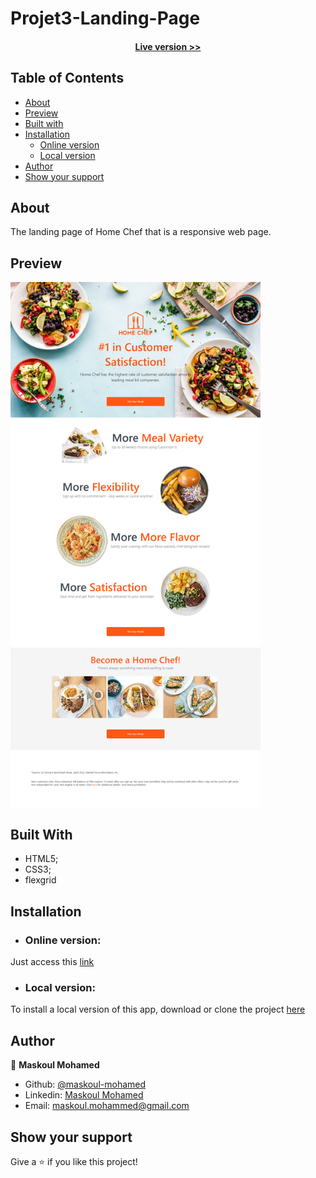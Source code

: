 # Projet3-Landing-Page


<h4 align="center"><a href="https://maskoul-mohamed.github.io/Projet3-Landing-Page/realisation/">Live version >></a></h4>


## Table of Contents

- [About](https://github.com/maskoul-mohamed/Projet3-Landing-Page#about)
- [Preview](https://github.com/maskoul-mohamed/Projet3-Landing-Page#preview)
- [Built with](https://github.com/maskoul-mohamed/Projet3-Landing-Page#built-with)
- [Installation](https://github.com/maskoul-mohamed/Projet3-Landing-Page#installation)
    - [Online version](https://github.com/maskoul-mohamed/Projet3-Landing-Page#online-version)
    - [Local version](https://github.com/maskoul-mohamed/Projet3-Landing-Page#local-version)
- [Author](https://github.com/maskoul-mohamed/Projet3-Landing-Page#author)
- [Show your support](https://github.com/maskoul-mohamed/Projet3-Landing-Page#show-your-support)


## About

The landing page of Home Chef that is a responsive web page.


## Preview

<img src="https://github.com/maskoul-mohamed/Projet3-Landing-Page/blob/main/Screenshot%20-%20Home%20Chef%20-%20desktop.png" width="400" display="inline">


## Built With

- HTML5; 
- CSS3;
- flexgrid


## Installation

- ### Online version:

Just access this [link](https://maskoul-mohamed.github.io/Projet3-Landing-Page/realisation/)

- ### Local version:

To install a local version of this app, download or clone the project [here](https://github.com/maskoul-mohamed/Projet3-Landing-Page.git)

## Author

:man: **Maskoul Mohamed**

- Github: [@maskoul-mohamed](https://github.com/maskoul-mohamed)
- Linkedin: [Maskoul Mohamed](https://www.linkedin.com/in/mohammed-maskoul/)
- Email: maskoul.mohammed@gmail.com

## Show your support

Give a ⭐️ if you like this project!
